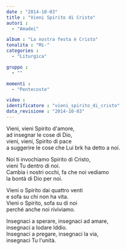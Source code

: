 ```yaml
---
date : "2014-10-03"
title : "Vieni Spirito di Cristo"
autori : 
  - "Amadei"

album : "La nostra festa è Cristo"
tonalita : "Mi-"
categories : 
  - "Liturgica"

gruppo : 
  - ""

momenti : 
  - "Pentecoste"

video : 
identificatore : "vieni_spirito_di_cristo"
data_revisione : "2014-10-03"
---
```

  
  
  
Vieni, vieni Spirito d'amore,  
ad insegnar le cose di Dio,   
vieni, vieni, Spirito di pace  
a suggerire le cose che Lui  brk ha detto a noi.  
  
  
  
Noi ti invochiamo Spirito di Cristo,  
vieni Tu dentro di noi.  
Cambia i nostri occhi, fa che noi vediamo  
la bontà di Dio per noi.  
  
  
  
Vieni o Spirito dai quattro venti  
e sofa su chi non ha vita.   
Vieni o Spirito, sofa su di noi  
perché anche noi riviviamo.   
  
  
  
Insegnaci a sperare, insegnaci ad amare,  
insegnaci a lodare Iddio.   
Insegnaci a pregare, insegnaci la via,  
insegnaci Tu l'unità.   
  
  
